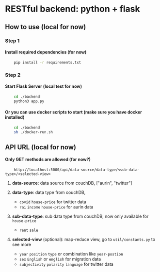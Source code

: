 # RESTful backend: python + flask

## How to use (local for now)

### Step 1

#### Install required dependencies (for now)

```bash
    pip install -r requirements.txt
```

### Step 2

#### Start Flask Server (local test for now)
```bash
    cd ./backend
    python3 app.py
```
#### Or you can use docker scripts to start (make sure you have docker installed)
```bash
    cd ./backend
    sh ./docker-run.sh
```

## API URL (local for now)

#### Only GET methods are allowed (for now?)

```
    http://localhost:5000/api/data-source/data-type/<sub-data-type>/<selected-view>
```

1. **data-source**: data source from couchDB, ["aurin", "twitter"]

2. **data-type**: data type from couchDB, 
    * `covid` `house-price` for twitter data
    * `rai` `income` `house-price` for aurin data

3. **sub-data-type**: sub data type from couchDB, now only available for `house-price`
    * `rent` `sale`

4. **selected-view** (optional): map-reduce view, go to `util/constants.py` to see more
    * `year` `position` `type` or combination like `year-postion`
    * `sex` `English` or `english` for migration data
    * `subjectivity` `polarity` `language` for twitter data